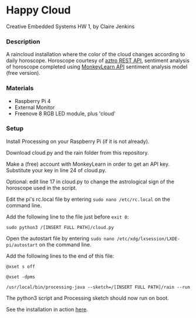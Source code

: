 # Happy Cloud
Creative Embedded Systems HW 1, by Claire Jenkins

### Description
A raincloud installation where the color of the cloud changes according to daily horoscope.
Horoscope courtesy of [aztro REST API](https://aztro.readthedocs.io/en/latest/), sentiment analysis of horoscope completed using [MonkeyLearn API](https://monkeylearn.com/monkeylearn-api/) sentiment analysis model (free version). 

### Materials
- Raspberry Pi 4
- External Monitor
- Freenove 8 RGB LED module, plus 'cloud'

### Setup
Install Processing on your Raspberry Pi (if it is not already).

Download cloud.py and the rain folder from this repository.

Make a (free) account with MonkeyLearn in order to get an API key. Substitute your key in line 24 of cloud.py.

Optional: edit line 17 in cloud.py to change the astrological sign of the horoscope used in the script.

Edit the pi's rc.local file by entering
` sudo nano /etc/rc.local `
on the command line.

Add the following line to the file just before `exit 0`:

`sudo python3 /[INSERT FULL PATH]/cloud.py`

Open the autostart file by entering
`sudo nano /etc/xdg/lxsession/LXDE-pi/autostart`
on the command line.

Add the following lines to the end of this file:

`@xset s off`

`@xset -dpms`

`/usr/local/bin/processing-java --sketch=/[INSERT FULL PATH]/rain --run`

The python3 script and Processing sketch should now run on boot.

See the installation in action [here](https://youtu.be/HAGHOmP0wMo).
